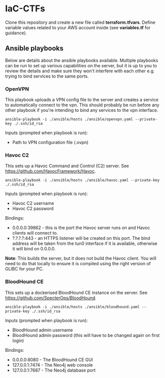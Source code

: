 # IaC-CTFs

Clone this repository and create a new file called **terraform.tfvars**. Define variable values related to your AWS account inside (see **variables.tf** for guidance).

## Ansible playbooks

Below are details about the ansible playbooks available. Multiple playbooks can be run to set up various capabilities on the server, but it is up to you to review the details and make sure they won't interfere with each other e.g. trying to bind services to the same ports.

### OpenVPN

This playbook uploads a VPN config file to the server and creates a service to automatically connect to the vpn. This should probably be run before any other playbook if you're intending to bind any services to the vpn interface.

```
ansible-playbook -i ./ansible/hosts ./ansible/openvpn.yaml --private-key ./.ssh/id_rsa
```

Inputs (prompted when playbook is run):
- Path to VPN configuration file (.ovpn)

### Havoc C2

This sets up a Havoc Command and Control (C2) server. See https://github.com/HavocFramework/Havoc.

```
ansible-playbook -i ./ansible/hosts ./ansible/havoc.yaml --private-key ./.ssh/id_rsa
```

Inputs (prompted when playbook is run):
- Havoc C2 username
- Havoc C2 password

Bindings:
- 0.0.0.0:39862 - this is the port the Havoc server runs on and Havoc clients will connect to.
- ?.?.?.?:443 - an HTTPS listener will be created on this port. The bind address will be taken from the tun0 interface if it is available, otherwise it will bind on 0.0.0.0.

**Note**: This builds the server, but it does not build the Havoc client. You will need to do that locally to ensure it is compiled using the right version of GLIBC for your PC.

### BloodHound CE

This sets up a dockerised BloodHound CE instance on the server. See https://github.com/SpecterOps/BloodHound.

```
ansible-playbook -i ./ansible/hosts ./ansible/bloodhound.yaml --private-key ./.ssh/id_rsa
```

Inputs (prompted when playbook is run):
- BloodHound admin username
- BloodHound admin password (this will have to be changed again on first login)

Bindings:
- 0.0.0.0:8080 - The BloodHound CE GUI
- 127.0.0.1:7474 - The Neo4j web console
- 127.0.0.1:7687 - The Neo4j database port